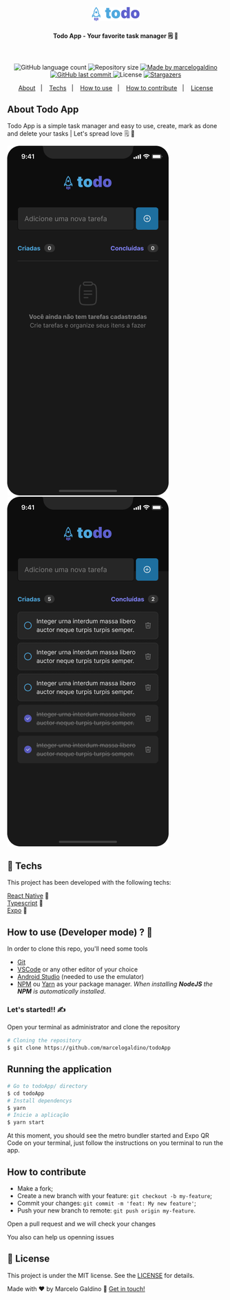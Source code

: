 <h2 align="center">
    <img alt="Todo App Logo" src="src/assets/Logo.png">
</h2>

<h4 align="center"> 
	Todo App - Your favorite task manager 🗒️ 💜
</h4>

<br/>

<p align="center">
  <img alt="GitHub language count" src="https://img.shields.io/github/languages/count/marcelogaldino/todoApp?color=%2304D361">

  <img alt="Repository size" src="https://img.shields.io/github/repo-size/marcelogaldino/todoApp">
	
  <a href="https://www.linkedin.com/in/marcelogaldino/">
    <img alt="Made by marcelogaldino" src="https://img.shields.io/badge/made%20by-marcelogaldino-%2304D361">
  </a>

  <a href="https://github.com/marcelogaldino/todoApp/commits/master">
    <img alt="GitHub last commit" src="https://img.shields.io/github/last-commit/marcelogaldino/todoApp">
  </a>

  <img alt="License" src="https://img.shields.io/badge/license-MIT-brightgreen">
   <a href="https://github.com/marcelogaldino/todoApp/stargazers">
    <img alt="Stargazers" src="https://img.shields.io/github/stars/marcelogaldino/todoApp?style=social">
  </a>
</p>

<p align="center">
  <a href="#about-Todo-App">About</a>&nbsp;&nbsp;&nbsp;|&nbsp;&nbsp;&nbsp;
  <a href="#rocket-Techs">Techs</a>&nbsp;&nbsp;&nbsp;|&nbsp;&nbsp;&nbsp;
  <a href="#how-to-use">How to use</a>&nbsp;&nbsp;&nbsp;|&nbsp;&nbsp;&nbsp;
  <a href="#how-to-contribute">How to contribute</a>&nbsp;&nbsp;&nbsp;|&nbsp;&nbsp;&nbsp;
  <a href="#memo-license">License</a>
</p>


## About Todo App

<p>Todo App is a simple task manager and easy to use, create, mark as done and delete your tasks | Let's spread love 🗒️ 💜 </p>

<img alt="Todo App Logo" src="src/assets/Todo - Empty.png">
<img alt="Todo App Logo" src="src/assets/Todo - List.png">
 
## :rocket: Techs

This project has been developed with the following techs:

[React Native][react-native] 📱️ </br>
[Typescript][typescript] 📘 </br>
[Expo][expo] 🤍️ </br>

## How to use (Developer mode) ? 🤔

In order to clone this repo, you'll need some tools

 - [Git](https://git-scm.com) 
 - [VSCode](https://code.visualstudio.com/) or any other editor of your choice
 - [Android Studio](https://developer.android.com/studio) (needed to use the emulator) 
 - [NPM](https://www.npmjs.com/) ou [Yarn](https://yarnpkg.com/) as your package manager. *When installing **NodeJS** the **NPM** is automatically installed*.


 ### Let's started!! ✍

Open your terminal as administrator and clone the repository

```bash
# Cloning the repository
$ git clone https://github.com/marcelogaldino/todoApp
```

## Running the application

```bash
# Go to todoApp/ directory
$ cd todoApp
# Install dependencys
$ yarn
# Inicie a aplicação
$ yarn start
```
At this moment, you should see the metro bundler started and Expo QR Code on your terminal, just follow the instructions on you terminal to run the app.

## How to contribute

- Make a fork;
- Create a new branch with your feature: `git checkout -b my-feature`;
- Commit your changes: `git commit -m 'feat: My new feature'`;
- Push your new branch to remote: `git push origin my-feature`.

Open a pull request and we will check your changes

You also can help us openning issues

## :memo: License

This project is under the MIT license. See the [LICENSE](https://github.com/marcelogaldino/todoApp/blob/main/LICENSE) for details.


Made with ♥ by Marcelo Galdino :wave: [Get in touch!](https://www.linkedin.com/in/marcelogaldino/)

[typescript]: https://www.typescriptlang.org/
[react-native]: https://reactnative.dev/
[expo]: https://expo.dev/
[Android Studio]: https://developer.android.com/studio